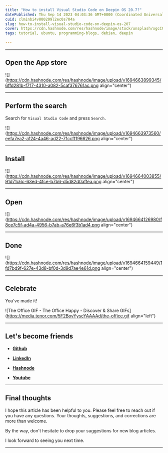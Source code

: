 ```yaml
---
title: "How to install Visual Studio Code on Deepin OS 20.7?"
datePublished: Thu Sep 14 2023 04:03:36 GMT+0000 (Coordinated Universal Time)
cuid: clminbi4v000209l2ec0s704a
slug: how-to-install-visual-studio-code-on-deepin-os-207
cover: https://cdn.hashnode.com/res/hashnode/image/stock/unsplash/xgcCGDGIcfY/upload/8dcee015caf4b8438b701db901af59b4.jpeg
tags: tutorial, ubuntu, programming-blogs, debian, deepin

---
```


---

## Open the App store

![](https://cdn.hashnode.com/res/hashnode/image/upload/v1694663899345/6ffd281b-f717-4310-a082-5caf376761ac.png align="center")

---

## Perform the search

Search for `Visual Studio Code` and press `Search`.

![](https://cdn.hashnode.com/res/hashnode/image/upload/v1694663973560/eefa7ea2-a124-4a46-ad22-71ccff196626.png align="center")

---

## Install

![](https://cdn.hashnode.com/res/hashnode/image/upload/v1694664003855/91d71c6c-63ed-4fce-b7b6-d5d82d0affea.png align="center")

---

## Open

![](https://cdn.hashnode.com/res/hashnode/image/upload/v1694664126980/f8ce7c5f-ad4a-4956-b7ab-a76e6f3b1ad4.png align="center")

---

## **Done**

![](https://cdn.hashnode.com/res/hashnode/image/upload/v1694664159449/1fd7bd9f-627e-43d8-bf0d-3d9d7ae4e61d.png align="center")

---

## **Celebrate**

You've made it!

![The Office GIF - The Office Happy - Discover & Share GIFs](https://media.tenor.com/5F2BovYyscYAAAAd/the-office.gif align="left")

---

## **Let's become friends**

* [**Github**](https://github.com/alexcalaca)
    
* [**LinkedIn**](https://linkedin.com/in/alexandrecalacaofficial)
    
* [**Hashnode**](https://hashnode.com/onboard?next=/@alexandrecalaca)
    
* [**Youtube**](https://www.youtube.com/@alexandrecalacaofficial)
    

---

## **Final thoughts**

I hope this article has been helpful to you. Please feel free to reach out if you have any questions. Your thoughts, suggestions, and corrections are more than welcome.

By the way, don't hesitate to drop your suggestions for new blog articles.

I look forward to seeing you next time.

---
